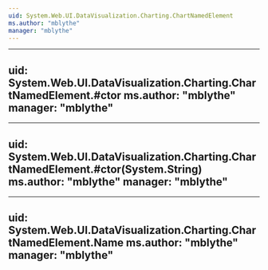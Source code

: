 ```yaml
---
uid: System.Web.UI.DataVisualization.Charting.ChartNamedElement
ms.author: "mblythe"
manager: "mblythe"
---
```


---
uid: System.Web.UI.DataVisualization.Charting.ChartNamedElement.#ctor
ms.author: "mblythe"
manager: "mblythe"
---

---
uid: System.Web.UI.DataVisualization.Charting.ChartNamedElement.#ctor(System.String)
ms.author: "mblythe"
manager: "mblythe"
---

---
uid: System.Web.UI.DataVisualization.Charting.ChartNamedElement.Name
ms.author: "mblythe"
manager: "mblythe"
---
